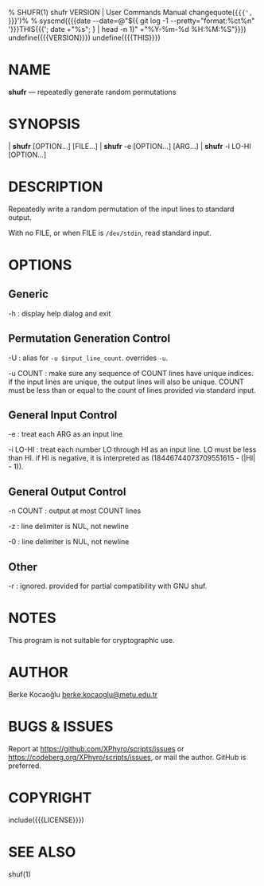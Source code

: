 % SHUFR(1) shufr VERSION | User Commands Manual
changequote(`{{{', `}}}')%
% syscmd({{{date --date=@"$({ git log -1 --pretty="format:%ct%n" '}}}THIS{{{'; date +"%s"; } | head -n 1)" +"%Y-%m-%d %H:%M:%S"}}})
undefine({{{VERSION}}})
undefine({{{THIS}}})

# NAME

**shufr** — repeatedly generate random permutations

# SYNOPSIS

| **shufr** \[OPTION...\] \[FILE...\]
| **shufr** -e \[OPTION...\] \[ARG...\]
| **shufr** -i LO-HI \[OPTION...\]

# DESCRIPTION

Repeatedly write a random permutation of the input lines to standard
output.

With no FILE, or when FILE is `/dev/stdin`, read standard input.

# OPTIONS

## Generic

-h
: display help dialog and exit

## Permutation Generation Control

-U
: alias for `-u $input_line_count`. overrides `-u`.

-u COUNT
: make sure any sequence of COUNT lines have unique indices. if the input lines
are unique, the output lines will also be unique. COUNT must be less than or
equal to the count of lines provided via standard input.

## General Input Control

-e
: treat each ARG as an input line

-i LO-HI
: treat each number LO through HI as an input line. LO must be less than HI.
if HI is negative, it is interpreted as (18446744073709551615 - (|HI| - 1)).

## General Output Control

-n COUNT
: output at most COUNT lines

-z
: line delimiter is NUL, not newline

-0
: line delimiter is NUL, not newline

## Other

-r
: ignored. provided for partial compatibility with GNU shuf.

# NOTES

This program is not suitable for cryptographic use.

# AUTHOR

Berke Kocaoğlu <berke.kocaoglu@metu.edu.tr>

# BUGS & ISSUES

Report at <https://github.com/XPhyro/scripts/issues> or
<https://codeberg.org/XPhyro/scripts/issues>, or mail the author.
GitHub is preferred.

# COPYRIGHT

include({{{LICENSE}}})

# SEE ALSO

shuf(1)
